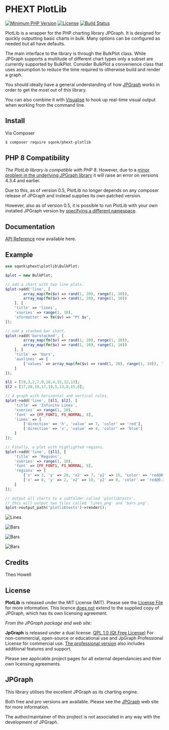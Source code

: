 # PHEXT PlotLib

[![Minimum PHP Version](https://img.shields.io/badge/php-%3E%3D%207.3-8892BF.svg)](https://php.net/)
[![License](https://sqonk.com/opensource/license.svg)](license.txt) [![Build Status](https://travis-ci.org/sqonk/phext-plotlib.svg?branch=master)](https://travis-ci.org/sqonk/phext-plotlib)

PlotLib is a wrapper for the PHP charting library JPGraph. It is designed for quickly outputting basic charts in bulk. Many options can be configured as needed but all have defaults. 

The main interface to the  library is through the BulkPlot class. While JPGraph supports a multitude of different chart types only a subset are currently supported by BulkPlot. Consider BulkPlot a convenience class that uses assumption to reduce the time required to otherwise build and render a graph.

You should ideally have a general understanding of how [JPGraph](https://jpgraph.net) works in order to get the most out of this library.

You can also combine it with [Visualise](https://github.com/sqonk/phext-visualise) to hook up real-time visual output when working from the command line. 

## Install

Via Composer

``` bash
$ composer require sqonk/phext-plotlib
```



## PHP 8 Compatibility

*The PlotLib library is compatible with PHP 8*. However, due to a [minor problem in the underlying JPGraph library](https://github.com/HuasoFoundries/jpgraph/issues/99) it will raise an error on versions 4.3.4 and earlier. 

Due to this, as of version 0.5, PlotLib no longer depends on any composer release of JPGraph and instead supplies its own patched version.

However, also as of version 0.5, it is possible to run PlotLib with your own installed JPGraph version by [specifying a different namespace](docs/api/jputils.md).

## Documentation

[API Reference](docs/api/index.md) now available here.



## Example

``` php
use sqonk\phext\plotlib\BulkPlot;

$plot = new BulkPlot;

// add a chart with two line plots.
$plot->add('line', [
    	array_map(fn($v) => rand(1, 20), range(1, 10)),
    	array_map(fn($v) => rand(1, 20), range(1, 10))
    ], [
    'title' => 'lines',
    'xseries' => range(1, 10),
    'xformatter' => fn($v) => "Pt $v",
]);

// add a stacked bar chart.
$plot->add('barstacked', [
    	array_map(fn($v) => rand(1, 20), range(1, 10)),
    	array_map(fn($v) => rand(1, 20), range(1, 10))
    ], [
    'title' => 'bars',
    'auxlines' => [
    	['values' => array_map(fn($v) => rand(1, 20), range(1, 10)), 'legend' => 'auxlines']
    ]
]);

$l1 = [19,3,2,7,9,18,4,15,12,13];
$l2 = [17,20,19,17,19,5,13,8,15,8];

// A graph with horizontal and vertical rules.
$plot->add('line', [$l1, $l2], [
    'title' => 'Infinite Lines',
    'xseries' => range(1, 10),
    'font' => [FF_FONT1, FS_NORMAL, 8],
    'lines' => [
        ['direction' => 'h', 'value' => 7, 'color' => 'red'],
        ['direction' => 'v', 'value' => 4, 'color' => 'blue']
    ]
]);

// Finally, a plot with highlighted regions.
$plot->add('line', [$l1], [
    'title' => 'Regions',
    'xseries' => range(1, 10),
    'font' => [FF_FONT1, FS_NORMAL, 8],
    'regions' => [
        ['x' => 3, 'y' => 20, 'x2' => 7, 'y2' => 15, 'color' => 'red@0.3'],
        ['x' => 6, 'y' => 2, 'x2' => 10, 'y2' => 0, 'color' => 'red@0.3']
    ]
]);

// output all charts to a subfolder called 'plotlibtests'.
// this will output two files called 'lines.png' and 'bars.png'.
$plot->output_path('plotlibtests')->render();
```

![Lines](https://sqonk.com/opensource/phext/plotlib/docs/images/lines.png)

![Bars](https://sqonk.com/opensource/phext/plotlib/docs/images/bars.png)

![Bars](https://sqonk.com/opensource/phext/plotlib/docs/images/infinite_lines.png)

![Bars](https://sqonk.com/opensource/phext/plotlib/docs/images/regions.png)







## Credits

Theo Howell



## License

**PlotLib** is released under the MIT License (MIT). Please see the [License File](license.txt) for more information. This licence <u>does not</u> extend to the supplied copy of JPGraph, which has its own licensing agreement.

*From the JPGraph package and web site:*

**JpGraph** is released under a dual license. [QPL 1.0 (Qt Free License)](http://www.opensource.org/licenses/qtpl.php) For non-commercial, open-source or educational use and JpGraph Professional License for commercial use. [The professional version](https://jpgraph.net/pro/) also includes additional features and support.

Please see applicable project pages for all external dependancies and thier own licensing agreements.



## JPGraph

This library utilises the excellent JPGraph as its charting engine. 

Both free and pro versions are available. Please see the <a href="https://jpgraph.net">JPGraph</a> web site for more information. 

The author/maintainer of this projtect is not associated in any way with the development of JPGraph.



